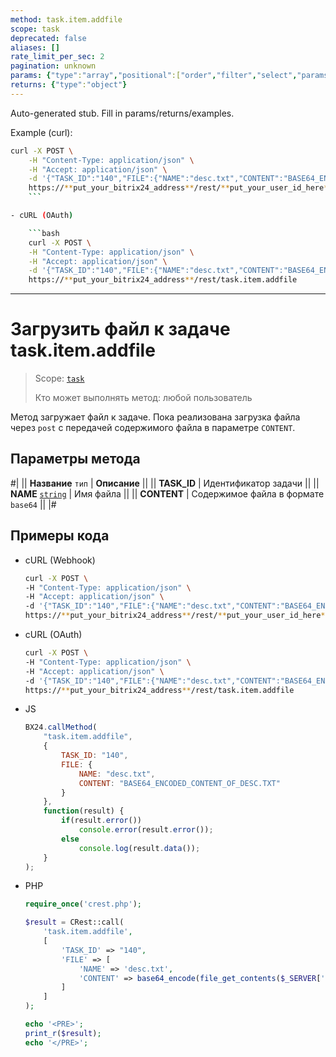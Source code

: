 ```yaml
---
method: task.item.addfile
scope: task
deprecated: false
aliases: []
rate_limit_per_sec: 2
pagination: unknown
params: {"type":"array","positional":["order","filter","select","params"]}
returns: {"type":"object"}
---
```


Auto-generated stub. Fill in params/returns/examples.

Example (curl):

```bash
curl -X POST \
    -H "Content-Type: application/json" \
    -H "Accept: application/json" \
    -d '{"TASK_ID":"140","FILE":{"NAME":"desc.txt","CONTENT":"BASE64_ENCODED_CONTENT_OF_DESC.TXT"}}' \
    https://**put_your_bitrix24_address**/rest/**put_your_user_id_here**/**put_your_webhook_here**/task.item.addfile
    ```

- cURL (OAuth)

    ```bash
    curl -X POST \
    -H "Content-Type: application/json" \
    -H "Accept: application/json" \
    -d '{"TASK_ID":"140","FILE":{"NAME":"desc.txt","CONTENT":"BASE64_ENCODED_CONTENT_OF_DESC.TXT"},"auth":"z3eamwwkpgl7u18kx14q1s4c0ffckqsn"}' \
    https://**put_your_bitrix24_address**/rest/task.item.addfile
```

---

# Загрузить файл к задаче task.item.addfile

> Scope: [`task`](../../../scopes/permissions.md)
>
> Кто может выполнять метод: любой пользователь

Метод загружает файл к задаче. Пока реализована загрузка файла через `post` с передачей содержимого файла в параметре `CONTENT`.

## Параметры метода

#|
|| **Название**
`тип` | **Описание** ||
|| **TASK_ID** | Идентификатор задачи ||
|| **NAME**
[`string`](../../../data-types.md) | Имя файла ||
|| **CONTENT** | Содержимое файла в формате `base64` ||
|#

## Примеры кода





- cURL (Webhook)

    ```bash
    curl -X POST \
    -H "Content-Type: application/json" \
    -H "Accept: application/json" \
    -d '{"TASK_ID":"140","FILE":{"NAME":"desc.txt","CONTENT":"BASE64_ENCODED_CONTENT_OF_DESC.TXT"}}' \
    https://**put_your_bitrix24_address**/rest/**put_your_user_id_here**/**put_your_webhook_here**/task.item.addfile
    ```

- cURL (OAuth)

    ```bash
    curl -X POST \
    -H "Content-Type: application/json" \
    -H "Accept: application/json" \
    -d '{"TASK_ID":"140","FILE":{"NAME":"desc.txt","CONTENT":"BASE64_ENCODED_CONTENT_OF_DESC.TXT"},"auth":"z3eamwwkpgl7u18kx14q1s4c0ffckqsn"}' \
    https://**put_your_bitrix24_address**/rest/task.item.addfile
    ```

- JS

    ```js
    BX24.callMethod(
        "task.item.addfile",
        {
            TASK_ID: "140",
            FILE: {
                NAME: "desc.txt",
                CONTENT: "BASE64_ENCODED_CONTENT_OF_DESC.TXT"
            }
        },
        function(result) {
            if(result.error())
                console.error(result.error());
            else
                console.log(result.data());
        }
    );
    ```

- PHP

    ```php
    require_once('crest.php');

    $result = CRest::call(
        'task.item.addfile',
        [
            'TASK_ID' => "140",
            'FILE' => [
                'NAME' => 'desc.txt',
                'CONTENT' => base64_encode(file_get_contents($_SERVER['DOCUMENT_ROOT'] .'/desc.txt'))
            ]
        ]
    );

    echo '<PRE>';
    print_r($result);
    echo '</PRE>';
    ```





